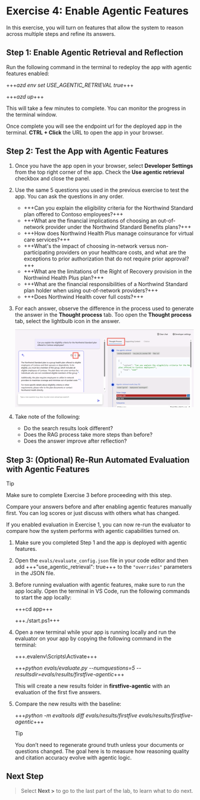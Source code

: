 # Exercise 4: Enable Agentic Features

In this exercise, you will turn on features that allow the system to reason across multiple steps and refine its answers.

## Step 1: Enable Agentic Retrieval and Reflection

Run the following command in the terminal to redeploy the app with agentic features enabled:

+++*azd env set USE_AGENTIC_RETRIEVAL true*+++

+++*azd up*+++

This will take a few minutes to complete. You can monitor the progress in the terminal window.

Once complete you will see the endpoint url for the deployed app in the terminal. **CTRL + Click** the URL to open the app in your browser.

## Step 2: Test the App with Agentic Features

1. Once you have the app open in your browser, select **Developer Settings** from the top right corner of the app. Check the **Use agentic retrieval** checkbox and close the panel.

1. Use the same 5 questions you used in the previous exercise to test the app. You can ask the questions in any order.

    - +++Can you explain the eligibility criteria for the Northwind Standard plan offered to Contoso employees?+++
    - +++What are the financial implications of choosing an out-of-network provider under the Northwind Standard Benefits plans?+++
    - +++How does Northwind Health Plus manage coinsurance for virtual care services?+++
    - +++What's the impact of choosing in-network versus non-participating providers on your healthcare costs, and what are the exceptions to prior authorization that do not require prior approval?+++
    - +++What are the limitations of the Right of Recovery provision in the Northwind Health Plus plan?+++
    - +++What are the financial responsibilities of a Northwind Standard plan holder when using out-of-network providers?+++
    - +++Does Northwind Health cover full costs?+++

1. For each answer, observe the difference in the process used to generate the answer in the **Thought process** tab. Too open the **Thought process** tab, select the lightbulb icon in the answer.

    ![Thought process](media/thought-process.png)

1. Take note of the following:

    - Do the search results look different?
    - Does the RAG process take more steps than before?
    - Does the answer improve after reflection?

## Step 3: (Optional) Re-Run Automated Evaluation with Agentic Features

> [!TIP]
> Make sure to complete Exercise 3 before proceeding with this step.

Compare your answers before and after enabling agentic features manually first. You can log scores or just discuss with others what has changed.

If you enabled evaluation in Exercise 1, you can now re-run the evaluator to compare how the system performs with agentic capabilities turned on.

1. Make sure you completed Step 1 and the app is deployed with agentic features.

1. Open the `evals/evaluate_config.json` file in your code editor and then add +++"use_agentic_retrieval": true+++ to the `"overrides"` parameters in the JSON file.

1. Before running evaluation with agentic features, make sure to run the app locally. Open the terminal in VS Code, run the following commands to start the app locally:

    +++cd app+++

    +++./start.ps1+++

1. Open a new terminal while your app is running locally and run the evaluator on your app by copying the following command in the terminal:

    +++.evalenv\Scripts\Activate+++

    +++*python evals/evaluate.py --numquestions=5 --resultsdir=evals/results/firstfive-agentic*+++

    This will create a new results folder in **firstfive-agentic** with an evaluation of the first five answers.

1. Compare the new results with the baseline:

    +++*python -m evaltools diff evals/results/firstfive evals/results/firstfive-agentic*+++

    >[!TIP]
    > You don’t need to regenerate ground truth unless your documents or questions changed. The goal here is to measure how reasoning quality and citation accuracy evolve with agentic logic.

## Next Step

> Select **Next >** to go to the last part of the lab, to learn what to do next.
